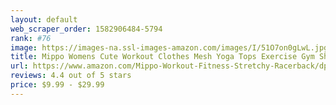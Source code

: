 ```yaml
---
layout: default 
﻿web_scraper_order: 1582906484-5794
rank: #76
image: https://images-na.ssl-images-amazon.com/images/I/51O7on0gLwL.jpg
title: Mippo Womens Cute Workout Clothes Mesh Yoga Tops Exercise Gym Shirts Running Tank Tops
url: https://www.amazon.com/Mippo-Workout-Fitness-Stretchy-Racerback/dp/B07X1J85R4/ref=zg_mw_fashion_76?_encoding=UTF8&psc=1&refRID=AZBY6YMEBY865ZWC08K7
reviews: 4.4 out of 5 stars
price: $9.99 - $29.99
---
```

